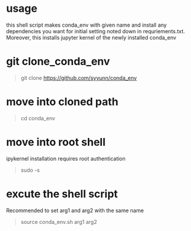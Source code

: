 # usage
this shell script makes conda_env with given name and install any dependencies you want for initial setting noted down in requriements.txt. Moreover, this installs jupyter kernel of the newly installed conda_env 

# git clone_conda_env
> git clone https://github.com/syyunn/conda_env

# move into cloned path
> cd conda_env

# move into root shell
ipykernel installation requires root authentication 
> sudo -s 

# excute the shell script 
Recommended to set arg1 and arg2 with the same name
> source conda_env.sh arg1 arg2


